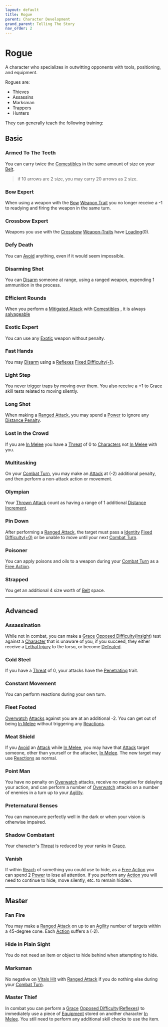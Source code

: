 ```yaml
---
layout: default
title: Rogue
parent: Character Development
grand_parent: Telling The Story
nav_order: 2
---
```

# Rogue
A character who specializes in outwitting opponents with tools, positioning, and equipment.

Rogues are: 
* Thieves
* Assassins
* Marksman
* Trappers
* Hunters

They can generally teach the following training:

## Basic

### Armed To The Teeth
You can carry twice the [Comestibles](Comestibles) in the same amount of size on your [Belt](Storage#Belt). 

> if 10 arrows are 2 size, you may carry 20 arrows as 2 size.

### Bow Expert
When using a weapon with the [Bow](Weapon-Traits#Bow) [Weapon Trait](Weapons#[Weapon-Traits](Weapon-Traits)) you no longer receive a -1 to readying and firing the weapon in the same turn.
### Crossbow Expert
Weapons you use with the [Crossbow](Weapon-Traits#Crossbow) [Weapon-Traits](Weapon-Traits) have [Loading](Terminology#Loading)(0).  

### Defy Death
You can [Avoid](Reacting-To-Attacks#Avoid) anything, even if it would seem impossible.

### Disarming Shot
You can [Disarm](Special-Combat-Actions#Disarm) someone at range, using a ranged weapon, expending 1 ammunition in the process.
### Efficient Rounds
When you perform a [Mitigated Attack](Terminology#Mitigated%20Attack) with [Comestibles](Comestibles) , it is always [salvageable](Comestibles#Salvaging)
### Exotic Expert
You can use any [Exotic](Weapons#Exotic) weapon without penalty.   
### Fast Hands
You may [Disarm](Special-Combat-Actions#Disarm) using a [Reflexes](Agility#Reflexes) [Fixed Difficulty(-1)](Skills#Fixed%20Difficulty).

### Light Step
You never trigger traps by moving over them. You also receive a +1 to [Grace](Agility#Grace) skill tests related to moving silently.

### Long Shot
When making a [Ranged Attack](Terminology#Ranged%20Attack), you may spend a [Power](Stats#Max%20Power) to ignore any [Distance Penalty](Attack-Bonuses#Distance%20Penalty).

### Lost in the Crowd
If you are [In Melee](Effects#In%20Melee) you have a [Threat](Stats#Threat) of 0 to [Characters](Terminology#Character) not [In Melee](Effects#In%20Melee) with you.

### Multitasking
On your [Combat Turn](Terminology#Combat%20Turn), you may make an [Attack](Terminology#Attack) at (-2) additional penalty, and then perform a non-attack action or movement.

### Olympian
Your [Thrown Attack](Terminology#Thrown%20Attack) count as having a range of 1 additional [Distance Increment](Movement#Distance%20Increments). 

### Pin Down
After performing a [Ranged Attack](Terminology#Ranged%20Attack), the target must pass a [Identity](Spirit#Identity) [Fixed Difficulty(+0)](Skills#Fixed%20Difficulty) or be unable to move until your next [Combat Turn](Terminology#Combat%20Turn).

### Poisoner
You can apply poisons and oils to a weapon during your [Combat Turn](Terminology#Combat%20Turn) as a [Free Action](Terminology#Free%20Action).

### Strapped
You get an additional 4 size worth of [Belt](Storage#Belt) space.


---

## Advanced

### Assassination
While not in combat, you can make a [Grace](Agility#Grace) [Opposed Difficulty](Skills#Opposed%20Difficulty)([Insight](Intelligence#Insight)) test against a [Character](Terminology#Character) that is unaware of you, if you succeed, they either receive a [Lethal Injury](Injury#Lethal%20Injury) to the torso, or become [Defeated](Effects#Defeated).

### Cold Steel
If you have a [Threat](Stats#Threat) of 0, your attacks have the [Penetrating](Weapon-Traits#Penetrating) trait.

### Constant Movement
You can perform reactions during your own turn.
### Fleet Footed
[Overwatch](Special-Combat-Actions#Overwatch) [Attacks](Terminology#Attack) against you are at an additional -2. You can get out of being [In Melee](Effects#In%20Melee) without triggering any [Reactions](Terminology#Reaction).

### Meat Shield
If you [Avoid](Reacting-To-Attacks#Avoid) an [Attack](Terminology#Attack) while [In Melee](Effects#In%20Melee), you may have that [Attack](Terminology#Attack) target someone, other than yourself or the attacker, [In Melee](Effects#In%20Melee). The new target may use [Reactions](Terminology#Reaction) as normal.

### Point Man
You have no penalty on [Overwatch](Special-Combat-Actions#Overwatch) attacks, receive no negative for delaying your action, and can perform a number of [Overwatch](Special-Combat-Actions#Overwatch) attacks on a number of enemies in a turn up to your [Agility](Agility).

### Preternatural Senses
You can manoeuvre perfectly well in the dark or when your vision is otherwise impaired.

### Shadow Combatant
Your character's [Threat](Stats#Threat) is reduced by your ranks in [Grace](Agility#Grace).

### Vanish
If within [Reach](Movement#Reach) of something you could use to hide, as a [Free Action](Terminology#Free%20Action) you can spend 2 [Power](Stats#Max%20Power) to lose all attention. If you perform any [Action](Terminology#Action) you will need to continue to hide, move silently, etc. to remain hidden.


---

## Master

### Fan Fire
You may make a [Ranged Attack](Terminology#Ranged%20Attack) on up to an [Agility](Agility) number of targets within a 45-degree cone. Each [Action](Terminology#Action) suffers a (-2).
### Hide in Plain Sight
You do not need an item or object to hide behind when attempting to hide.

### Marksman
No negative on [Vitals Hit](Attacks#Vitals%20Hit) with [Ranged Attack](Terminology#Ranged%20Attack) if you do nothing else during your [Combat Turn](Terminology#Combat%20Turn).

### Master Thief
In combat you can perform a [Grace](Agility#Grace) [Opposed Difficulty](Skills#Opposed%20Difficulty)([Reflexes](Agility#Reflexes)) to immediately use a piece of [Equipment](Equipment) stored on another character [In Melee](Effects#In%20Melee). You still need to perform any additional skill checks to use the item.


